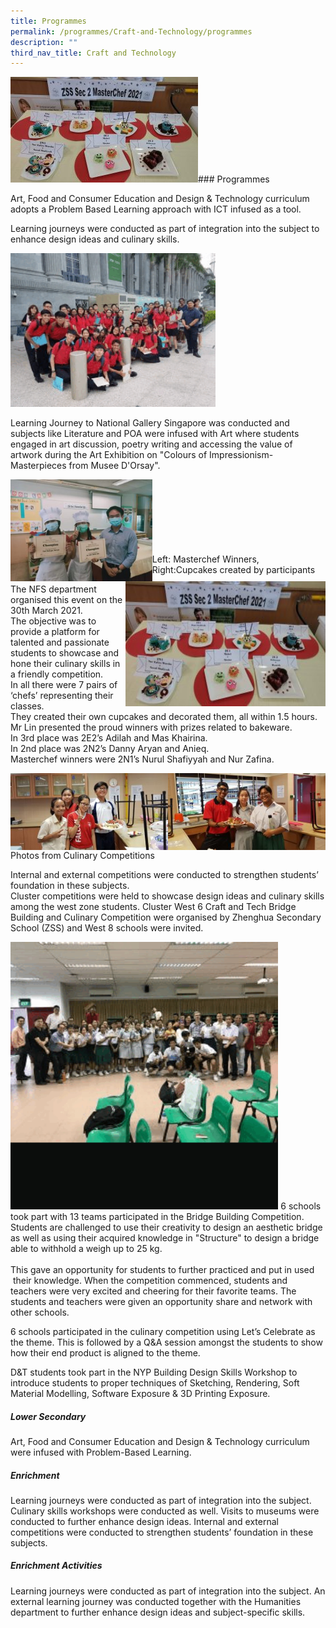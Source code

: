 ```yaml
---
title: Programmes
permalink: /programmes/Craft-and-Technology/programmes
description: ""
third_nav_title: Craft and Technology
---
```


![](/images/Cupcakes-created-by-participants-300x169.jpg)### Programmes

Art, Food and Consumer Education and Design & Technology curriculum adopts a Problem Based Learning approach with ICT infused as a tool.

Learning journeys were conducted as part of integration into the subject to enhance design ideas and culinary skills.

<img src="/images/craftandtechnologylearningjourney_1.gif" 
     style="width:65%">

Learning Journey to National Gallery Singapore was conducted and subjects like Literature and POA were infused with Art where students engaged in art discussion, poetry writing and accessing the value of artwork during the Art Exhibition on "Colours of Impressionism- Masterpieces from Musee D'Orsay".

<img src="/images/Masterchef-winners-300x216.jpg" 
     style="width:45%" align = left>
<img src="/images/Cupcakes-created-by-participants-300x169.jpg" 
     style="width:320px;height:200px" align = right>

<br> <br> <br> <br> <br> <br> <br>
Left: Masterchef Winners, Right:Cupcakes created by participants

The NFS department organised this event on the 30th March 2021. <br>
The objective was to provide a platform for talented and passionate students to showcase and hone their culinary skills in a friendly competition. <br>
In all there were 7 pairs of ‘chefs’ representing their classes. <br>
They created their own cupcakes and decorated them, all within 1.5 hours. <br>
Mr Lin presented the proud winners with prizes related to bakeware. <br>
In 3rd place was 2E2’s Adilah and Mas Khairina.<br>
In 2nd place was 2N2’s Danny Aryan and Anieq.<br>
Masterchef winners were 2N1’s Nurul Shafiyyah and Nur Zafina.

<img src="/images/Culinary-Competition-1-300x146.jpg" 
     style="width:50%" align = left>
<img src="/images/Culinary-Competition-2-300x146.jpg" 
     style="width:50%" align = left>
Photos from Culinary Competitions

Internal and external competitions were conducted to strengthen students’ foundation in these subjects. <br>
Cluster competitions were held to showcase design ideas and culinary skills among the west zone students. Cluster West 6 Craft and Tech Bridge Building and Culinary Competition were organised by Zhenghua Secondary School (ZSS) and West 8 schools were invited.

<img src="/images/bridge%20building.gif" 
     style="width:85%">
6 schools took part with 13 teams participated in the Bridge Building Competition. Students are challenged to use their creativity to design an aesthetic bridge as well as using their acquired knowledge in "Structure" to design a bridge able to withhold a weigh up to 25 kg. <br> <br>
This gave an opportunity for students to further practiced and put in used  their knowledge. When the competition commenced, students and teachers were very excited and cheering for their favorite teams. The students and teachers were given an opportunity share and network with other schools.

6 schools participated in the culinary competition using Let’s Celebrate as the theme. This is followed by a Q&A session amongst the students to show how their end product is aligned to the theme.

D&T students took part in the NYP Building Design Skills Workshop to introduce students to proper techniques of Sketching, Rendering, Soft Material Modelling, Software Exposure & 3D Printing Exposure.

##### Lower Secondary
Art, Food and Consumer Education and Design & Technology curriculum were infused with Problem-Based Learning.

##### Enrichment
Learning journeys were conducted as part of integration into the subject. Culinary skills workshops were conducted as well. Visits to museums were conducted to further enhance design ideas. Internal and external competitions were conducted to strengthen students’ foundation in these subjects.

##### Enrichment Activities
Learning journeys were conducted as part of integration into the subject. An external learning journey was conducted together with the Humanities department to further enhance design ideas and subject-specific skills.